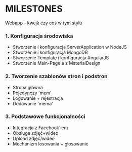 # MILESTONES #

Webapp - kwejk czy coś w tym stylu

### 1. Konfiguracja środowiska ###

* Stworzenie i konfiguracja ServerApplication w NodeJS
* Stworzenie i konfiguracja MongoDB
* Stworzenie Template i konfiguracja AngularJS
* Stworzenie Main-Page'a z MaterialDesign

### 2. Tworzenie szablonów stron i podstron ###

* Strona główna
* Pojedynczy 'mem'
* Logowanie + rejestracja
* Dodawanie 'mema'

### 3. Podstawowe funkcjonalności ###

* Integracja z Facebook'iem
* Obsługa zdjęć+wideo
* Upload zdjęć/wideo
* Mechanizm losowania + głosowanie